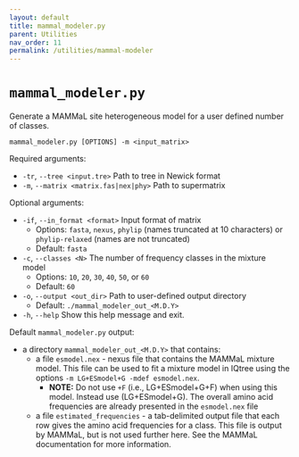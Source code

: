 ```yaml
---
layout: default
title: mammal_modeler.py
parent: Utilities
nav_order: 11
permalink: /utilities/mammal-modeler
---
```


# `mammal_modeler.py`

Generate a MAMMaL site heterogeneous model for a user defined number of classes.

`mammal_modeler.py [OPTIONS] -m <input_matrix>`

Required arguments:
- `-tr`, `--tree <input.tre>` Path to tree in Newick format
- `-m`, `--matrix <matrix.fas|nex|phy>` Path to supermatrix

Optional arguments:
- `-if`, `--in_format <format>` Input format of matrix
  - Options: `fasta`, `nexus`, `phylip` (names truncated at 10 characters) or `phylip-relaxed` (names are not truncated)
  - Default: `fasta`
- `-c`, `--classes <N>` The number of frequency classes in the mixture model
  - Options: `10`, `20`, `30`, `40`, `50`, or `60`
  - Default: `60`
- `-o`, `--output <out_dir>` Path to user-defined output directory
  - Default: `./mammal_modeler_out_<M.D.Y>`
- `-h`, `--help` Show this help message and exit.

Default `mammal_modeler.py` output:
- a directory `mammal_modeler_out_<M.D.Y>` that contains:
    - a file `esmodel.nex` - nexus file that contains the MAMMaL mixture model. This file can be used to fit a mixture model in IQtree using the options `-m LG+ESmodel+G -mdef esmodel.nex`. 
      - **NOTE:** Do not use `+F` (i.e., LG+ESmodel+G+F) when using this model. Instead use (LG+ESmodel+G). The overall amino acid frequencies are already presented in the `esmodel.nex` file
  - a file `estimated_frequencies` - a tab-delimited output file that each row gives the amino acid frequencies for a class. This file is output by MAMMaL, but is not used further here. See the MAMMaL documentation for more information.